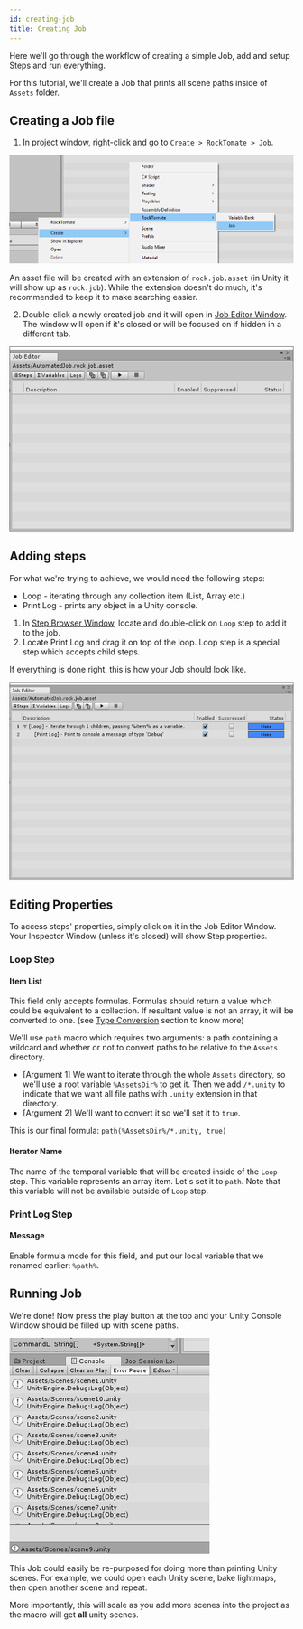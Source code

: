 ```yaml
---
id: creating-job
title: Creating Job
---
```


Here we'll go through the workflow of creating a simple Job, add and setup Steps and run everything.

For this tutorial, we'll create a Job that prints all scene paths inside of `Assets` folder.

## Creating a Job file

1. In project window, right-click and go to `Create > RockTomate > Job`.

![](assets/workflows/create-job-context-menu.png)

An asset file will be created with an extension of `rock.job.asset` (in Unity it will show up as `rock.job`). While the extension doesn't do much, it's recommended to keep it to make searching easier.

2. Double-click a newly created job and it will open in [Job Editor Window](ui/job-editor-window.md). The window will open if it's closed or will be focused on if hidden in a different tab.

![](assets/workflows/empty-job-editor-window.png)

## Adding steps

For what we're trying to achieve, we would need the following steps:

-   Loop - iterating through any collection item (List, Array etc.)
-   Print Log - prints any object in a Unity console.

1. In [Step Browser Window](ui/step-browser-window.md), locate and double-click on `Loop` step to add it to the job.
2. Locate Print Log and drag it on top of the loop. Loop step is a special step which accepts child steps.

If everything is done right, this is how your Job should look like.

![](assets/workflows/added-loop-print-steps.png)

## Editing Properties

To access steps' properties, simply click on it in the Job Editor Window. Your Inspector Window (unless it's closed) will show Step properties.

### Loop Step

#### Item List

This field only accepts formulas. Formulas should return a value which could be equivalent to a collection. If resultant value is not an array, it will be converted to one. (see [Type Conversion](advanced/type-conversion.md) section to know more)

We'll use `path` macro which requires two arguments: a path containing a wildcard and whether or not to convert paths to be relative to the `Assets` directory.

-   [Argument 1] We want to iterate through the whole `Assets` directory, so we'll use a root variable `%AssetsDir%` to get it. Then we add `/*.unity` to indicate that we want all file paths with `.unity` extension in that directory.
-   [Argument 2] We'll want to convert it so we'll set it to `true`.

This is our final formula: `path(%AssetsDir%/*.unity, true)`

#### Iterator Name

The name of the temporal variable that will be created inside of the `Loop` step. This variable represents an array item. Let's set it to `path`. Note that this variable will not be available outside of `Loop` step.

### Print Log Step

#### Message

Enable formula mode for this field, and put our local variable that we renamed earlier: `%path%`.

## Running Job

We're done! Now press the play button at the top and your Unity Console Window should be filled up with scene paths.

![](assets/workflows/printed-file-paths.png)

This Job could easily be re-purposed for doing more than printing Unity scenes. For example, we could open each Unity scene, bake lightmaps, then open another scene and repeat.

More importantly, this will scale as you add more scenes into the project as the macro will get **all** unity scenes.
